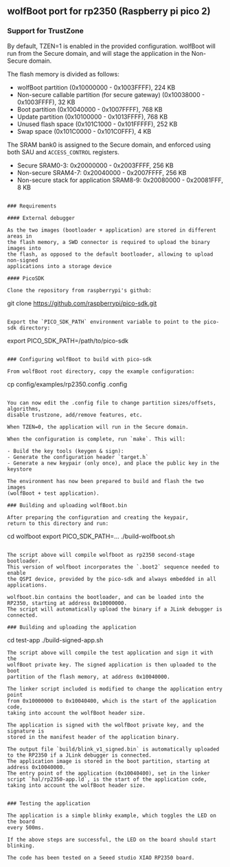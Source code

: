 ## wolfBoot port for rp2350 (Raspberry pi pico 2)

### Support for TrustZone

By default, TZEN=1 is enabled in the provided configuration. wolfBoot will run
from the Secure domain, and will stage the application in the Non-Secure domain.

The flash memory is divided as follows:

- wolfBoot partition (0x10000000 - 0x1003FFFF), 224 KB
- Non-secure callable partition (for secure gateway) (0x10038000 - 0x1003FFFF), 32 KB
- Boot partition (0x10040000 - 0x1007FFFF), 768 KB
- Update partition (0x10100000 - 0x1013FFFF), 768 KB
- Unused flash space (0x101C1000 - 0x101FFFFF), 252 KB
- Swap space (0x101C0000 - 0x101C0FFF), 4 KB

The SRAM bank0 is assigned to the Secure domain, and enforced using both SAU and `ACCESS_CONTROL` registers.

- Secure SRAM0-3: 0x20000000 - 0x2003FFFF, 256 KB
- Non-secure SRAM4-7: 0x20040000 - 0x2007FFFF, 256 KB
- Non-secure stack for application SRAM8-9: 0x20080000 - 0x20081FFF, 8 KB

```

### Requirements 

#### External debugger

As the two images (bootloader + application) are stored in different areas in
the flash memory, a SWD connector is required to upload the binary images into
the flash, as opposed to the default bootloader, allowing to upload non-signed
applications into a storage device

#### PicoSDK

Clone the repository from raspberrypi's github: 

```
git clone https://github.com/raspberrypi/pico-sdk.git
```

Export the `PICO_SDK_PATH` environment variable to point to the pico-sdk directory:

```
export PICO_SDK_PATH=/path/to/pico-sdk
```

### Configuring wolfBoot to build with pico-sdk

From wolfBoot root directory, copy the example configuration:

```
cp config/examples/rp2350.config .config
```

You can now edit the .config file to change partition sizes/offsets, algorithms,
disable trustzone, add/remove features, etc.

When TZEN=0, the application will run in the Secure domain.

When the configuration is complete, run `make`. This will:

- Build the key tools (keygen & sign):
- Generate the configuration header `target.h`
- Generate a new keypair (only once), and place the public key in the
keystore

The environment has now been prepared to build and flash the two images
(wolfBoot + test application).

### Building and uploading wolfBoot.bin

After preparing the configuration and creating the keypair,
return to this directory and run:

```
cd wolfboot
export PICO_SDK_PATH=...
./build-wolfboot.sh
```

The script above will compile wolfboot as rp2350 second-stage bootloader.
This version of wolfboot incorporates the `.boot2` sequence needed to enable
the QSPI device, provided by the pico-sdk and always embedded in all
applications.

wolfboot.bin contains the bootloader, and can be loaded into the RP2350, starting at address 0x10000000.
The script will automatically upload the binary if a JLink debugger is connected.

### Building and uploading the application

```
cd test-app
./build-signed-app.sh
```
The script above will compile the test application and sign it with the
wolfBoot private key. The signed application is then uploaded to the boot
partition of the flash memory, at address 0x10040000.

The linker script included is modified to change the application entry point
from 0x10000000 to 0x10040400, which is the start of the application code,
taking into account the wolfBoot header size.

The application is signed with the wolfBoot private key, and the signature is
stored in the manifest header of the application binary.

The output file `build/blink_v1_signed.bin` is automatically uploaded to the RP2350 if a JLink debugger is connected.
The application image is stored in the boot partition, starting at address 0x10040000.
The entry point of the application (0x10040400), set in the linker script `hal/rp2350-app.ld`, is the start of the application code, taking into account the wolfBoot header size.


### Testing the application

The application is a simple blinky example, which toggles the LED on the board
every 500ms.

If the above steps are successful, the LED on the board should start blinking.

The code has been tested on a Seeed studio XIAO RP2350 board.

